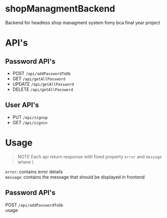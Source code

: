 # shopManagmentBackend
 Backend for headless shop managment system fomy bca final year project

# API's

## Password API's
- POST      `/api/addPasswordToDb`
- GET       `/api/getAllPassword`
- UPDATE    `/api/getAllPassword`
- DELETE    `/api/getAllPassword`

## User API's
- PUT `/api/signup`
- GET `/api/signin`

# Usage
> NOTE
> Each api return response with fixed property `error` and `message` where \
>

`error`: contains error details \
`message`: contains the message that should be displayed in frontend

## Password API's
POST `/api/addPasswordToDb`\
usage 


